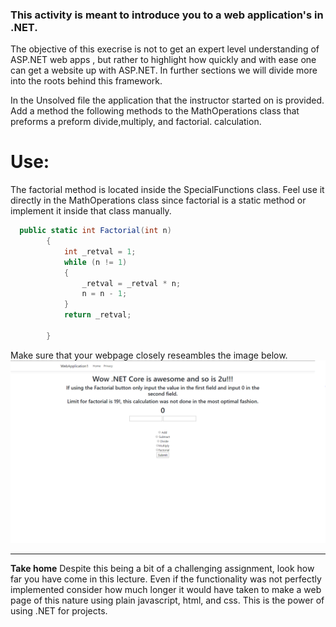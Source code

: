 ### This activity is meant to introduce you to a web application's in .NET.
The objective of this execrise is not to get an expert level understanding of ASP.NET web apps , but rather to highlight how quickly and with ease
one can get a website up with ASP.NET. In further sections we will divide more into the roots behind this framework.


In the Unsolved file the application that the instructor started on is provided. Add a method the following methods to the MathOperations class that preforms a preform divide,multiply, and factorial.
calculation.

# **Use:**
 
The factorial method is located inside the SpecialFunctions class. Feel use it directly in the MathOperations class since factorial is a static method or implement it inside that class manually.

```c# 
  public static int Factorial(int n)
        {
            int _retval = 1;
            while (n != 1)
            {
                _retval = _retval * n;
                n = n - 1;
            }
            return _retval;

        }
```
  
  
  Make sure that your webpage closely reseambles the image below.
  ![](final_app.PNG)
  
---
  **Take home**
  Despite this being a bit of a challenging assignment, look how far you have come in this lecture. Even if the functionality was not perfectly 
  implemented consider how much longer it would have taken to make a web page of this nature using plain javascript, html, and css. This is the power
  of using .NET for projects. 
